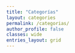 ```yaml
---
title: "Categorías"
layout: categories
permalink: /categorias/
author_profile: false
classes: wide
entries_layout: grid
---
```

